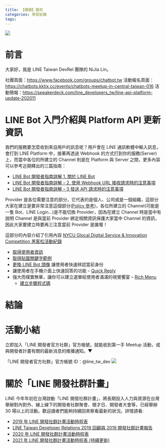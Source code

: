 ```yaml
---
title: 【標題】題目
categories: 學習紀錄
tags:
---
```


<style>
  section.compact {
    font-size: 150%  
  }
  img[alt~="center"] {
    display: block;
    margin: 0 auto;
  }
</style>

![](https://nijialin.com/images/2021/)

# 前言
大家好，我是 LINE Taiwan DevRel 團隊的 NiJia Lin。

社團頁面：https://www.facebook.com/groups/chatbot.tw
活動報名頁面：https://chatbots.kktix.cc/events/chatbots-meetup-in-central-taiwan-016
活動簡報：https://speakerdeck.com/line_developers_tw/line-api-platform-update-202011

<!-- more -->

# LINE Bot 入門介紹與 Platform API 更新資訊

<script async class="speakerdeck-embed" data-slide="6" data-id="d06175338bb24488b51bbd7bfcd0e32a" data-ratio="1.77777777777778" src="//speakerdeck.com/assets/embed.js"></script>

我們的服務要怎麼收到來自用戶的訊息呢？用戶會在 LINE 通訊軟體中輸入訊息，會打到 LINE Platform 中，接著再透過 Webhook 的方式打到你的服務(Server)上，而當中各位的所建立的 Channel 則是在 Platform 與 Server 之間，更多內容可以參考近期釋出的三篇指南：

- [LINE Bot 開發者指南詳解 1. 關於 LINE Bot](https://engineering.linecorp.com/zh-hant/blog/line-bot-guideline-1/)
- [LINE Bot 開發者指南詳解 – 2. 使用 Webhook URL 接收請求時的注意事項](https://engineering.linecorp.com/zh-hant/blog/line-bot-guideline-2/)
- [LINE Bot 開發者指南詳解 – 3 發送 API 請求時的注意事項](https://engineering.linecorp.com/zh-hant/blog/line-bot-guideline-3/)

<script async class="speakerdeck-embed" data-slide="9" data-id="d06175338bb24488b51bbd7bfcd0e32a" data-ratio="1.77777777777778" src="//speakerdeck.com/assets/embed.js"></script>

Provider 是各位需要注意的部分，它代表的是個人、公司或是一個組織，這部分大家在建立是要非常注意這個部分([Policy 參考](https://line.me/en/terms/policy/))，各位所建立的 Channel(可能是一隻 Bot、LINE Login...)是不能切換 Provider，因為在建立 Channel 時是當中有說明 Channel 是與當前 Provider 綁定相關資訊保護大家當中 Channel 的資訊，因此大家要建立時要再三注意當前 Provider 是誰喔！

<script async class="speakerdeck-embed" data-slide="13" data-id="d06175338bb24488b51bbd7bfcd0e32a" data-ratio="1.77777777777778" src="//speakerdeck.com/assets/embed.js"></script>

這部分的內容介紹了引用內容 [NYCU Glocal Digital Service & Innovation Competition 黑客松活動紀錄](https://engineering.linecorp.com/zh-hant/blog/nycu-glocal-digital-innovation-competition-2021/#line-bot-apis-introduction-and-demonstration)

- [取得使用者資訊](https://developers.line.biz/en/reference/messaging-api/#get-profile)
- [取得貼圖關鍵字範例](https://github.com/louis70109/MIT_flask-line-bot-demo/blob/master/reply_message/sticker_keywords.py)
- [更換 LINE Bot 頭像](https://developers.line.biz/en/docs/messaging-api/icon-nickname-switch/#specifying-icon-and-display-name) 讓使用者快速辨認當前身份
- 讓使用者在手機介面上快速回答的功能 – [Quick Reply](https://github.com/louis70109/MIT_flask-line-bot-demo/blob/master/reply_message/quick_reply_echo_bot.py)
- 強大而樸實無華，讓你可以建立選單給使用者滿滿的視覺饗宴 – [Rich Menu](https://developers.line.biz/en/docs/messaging-api/using-rich-menus/)
  - [建立步驟程式碼](https://github.com/louis70109/MIT_flask-line-bot-demo/tree/master/richmenu)

# 結論

# 活動小結

立即加入「LINE 開發者官方社群」官方帳號，就能收到第一手 Meetup 活動，或與開發者計畫有關的最新消息的推播通知。▼

「LINE 開發者官方社群」官方帳號 ID：@line_tw_dev
![](https://www.evanlin.com/images/2020/line-tw-dev-qr.png)

# 關於「LINE 開發社群計畫」

LINE 今年年初在台灣啟動「LINE 開發社群計畫」，將長期投入人力與資源在台灣舉辦對內對外、線上線下的開發者社群聚會、徵才日、開發者大會等，已經舉辦 30 場以上的活動。歡迎讀者們能夠持續回來察看最新的狀況。詳情請看:

- [2019 年 LINE 開發社群計畫活動時程表](https://engineering.linecorp.com/zh-hant/blog/line-taiwan-developer-relations-2019-plan/)
- [LINE Taiwan Developer Relations 2019 回顧與 2019 開發社群計畫報告](https://engineering.linecorp.com/zh-hant/blog/line-taiwan-developer-relations-2019/)
- [2020 年 LINE 開發社群計畫活動時程表](https://engineering.linecorp.com/zh-hant/blog/2020-line-tw-devrel/)
- [2021 年 LINE 開發社群計畫活動時程表 (持續更新)](https://engineering.linecorp.com/zh-hant/blog/2021-line-tw-devrel/)
